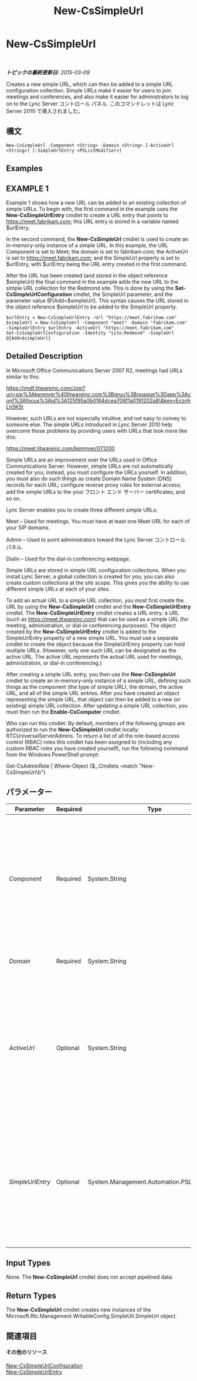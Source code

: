 ﻿---
title: New-CsSimpleUrl
TOCTitle: New-CsSimpleUrl
ms:assetid: 0dcf919e-9896-4428-8f12-0fc611661fa8
ms:mtpsurl: https://technet.microsoft.com/ja-jp/library/Gg398180(v=OCS.15)
ms:contentKeyID: 48271256
ms.date: 05/19/2016
mtps_version: v=OCS.15
ms.translationtype: HT
---

# New-CsSimpleUrl

 

_**トピックの最終更新日:** 2015-03-09_

Creates a new simple URL, which can then be added to a simple URL configuration collection. Simple URLs make it easier for users to join meetings and conferences, and also make it easier for administrators to log on to the Lync Server コントロール パネル. このコマンドレットは Lync Server 2010 で導入されました。

## 構文

    New-CsSimpleUrl -Component <String> -Domain <String> [-ActiveUrl <String>] [-SimpleUrlEntry <PSListModifier>]

## Examples

## EXAMPLE 1

Example 1 shows how a new URL can be added to an existing collection of simple URLs. To begin with, the first command in the example uses the **New-CsSimpleUrlEntry** cmdlet to create a URL entry that points to https://meet.fabrikam.com; this URL entry is stored in a variable named $urlEntry.

In the second command, the **New-CsSimpleUrl** cmdlet is used to create an in-memory-only instance of a simple URL. In this example, the URL Component is set to Meet; the domain is set to fabrikam.com; the ActiveUrl is set to https://meet.fabrikam.com; and the SimpleUrl property is set to $urlEntry, with $urlEntry being the URL entry created in the first command.

After the URL has been created (and stored in the object reference $simpleUrl) the final command in the example adds the new URL to the simple URL collection for the Redmond site. This is done by using the **Set-CsSimpleUrlConfiguration** cmdlet, the SimpleUrl parameter, and the parameter value @{Add=$simpleUrl}. This syntax causes the URL stored in the object reference $simpleUrl to be added to the SimpleUrl property.

    $urlEntry = New-CsSimpleUrlEntry -Url "https://meet.fabrikam.com"
    $simpleUrl = New-CsSimpleUrl -Component "meet" -Domain "fabrikam.com" -SimpleUrlEntry $urlEntry -ActiveUrl "https://meet.fabrikam.com"
    Set-CsSimpleUrlConfiguration -Identity "site:Redmond" -SimpleUrl @{Add=$simpleUrl}

## Detailed Description

In Microsoft Office Communications Server 2007 R2, meetings had URLs similar to this:

https://imdf.litwareinc.com/Join?uri=sip%3Akenmyer%40litwareinc.com%3Bgruu%3Bopaque%3Dapp%3Aconf%3Afocus%3Aid%3A125f95a0b0184dcea706f1a0191202a8\&key=EcznhLh5K5t

However, such URLs are not especially intuitive, and not easy to convey to someone else. The simple URLs introduced in Lync Server 2010 help overcome those problems by providing users with URLs that look more like this:

https://meet.litwareinc.com/kenmyer/071200

Simple URLs are an improvement over the URLs used in Office Communications Server. However, simple URLs are not automatically created for you; instead, you must configure the URLs yourself. In addition, you must also do such things as create Domain Name System (DNS) records for each URL; configure reverse proxy rules for external access; add the simple URLs to the your フロント エンド サーバー certificates; and so on.

Lync Server enables you to create three different simple URLs:

Meet – Used for meetings. You must have at least one Meet URL for each of your SIP domains.

Admin – Used to point administrators toward the Lync Server コントロール パネル.

Dialin – Used for the dial-in conferencing webpage.

Simple URLs are stored in simple URL configuration collections. When you install Lync Server, a global collection is created for you; you can also create custom collections at the site scope. This gives you the ability to use different simple URLs at each of your sites.

To add an actual URL to a simple URL collection, you must first create the URL by using the **New-CsSimpleUrl** cmdlet and the **New-CsSimpleUrlEntry** cmdlet. The **New-CsSimpleUrlEntry** cmdlet creates a URL entry: a URL (such as https://meet.litwareinc.com) that can be used as a simple URL (for meeting, administration, or dial-in conferencing purposes). The object created by the **New-CsSimpleUrlEntry** cmdlet is added to the SimpleUrlEntry property of a new simple URL. You must use a separate cmdlet to create the object because the SimpleUrlEntry property can hold multiple URLs. (However, only one such URL can be designated as the active URL. The active URL represents the actual URL used for meetings, administration, or dial-in conferencing.)

After creating a simple URL entry, you then use the **New-CsSimpleUrl** cmdlet to create an in-memory-only instance of a simple URL, defining such things as the component (the type of simple URL), the domain, the active URL, and all of the simple URL entries. After you have created an object representing the simple URL, that object can then be added to a new (or existing) simple URL collection. After updating a simple URL collection, you must then run the **Enable-CsComputer** cmdlet.

Who can run this cmdlet: By default, members of the following groups are authorized to run the **New-CsSimpleUrl** cmdlet locally: RTCUniversalServerAdmins. To return a list of all the role-based access control (RBAC) roles this cmdlet has been assigned to (including any custom RBAC roles you have created yourself), run the following command from the Windows PowerShell prompt:

Get-CsAdminRole | Where-Object {$\_.Cmdlets –match "New-CsSimpleUrl\\b"}

## パラメーター


<table>
<colgroup>
<col style="width: 25%" />
<col style="width: 25%" />
<col style="width: 25%" />
<col style="width: 25%" />
</colgroup>
<thead>
<tr class="header">
<th>Parameter</th>
<th>Required</th>
<th>Type</th>
<th>Description</th>
</tr>
</thead>
<tbody>
<tr class="odd">
<td><p><em>Component</em></p></td>
<td><p>Required</p></td>
<td><p>System.String</p></td>
<td><p>Indicates the type of simple URL being created. Valid values are:</p>
<p>Meet – URL used for managing meetings.</p>
<p>Admin – URL that points to the Lync Server コントロール パネル.</p>
<p>Dialin – URL used for dial-in conferencing.</p>
<p>For example: -Component &quot;Meet&quot;.</p></td>
</tr>
<tr class="even">
<td><p><em>Domain</em></p></td>
<td><p>Required</p></td>
<td><p>System.String</p></td>
<td><p>SIP domain for the simple URL. For example: -Domain &quot;litwareinc.com&quot;.</p></td>
</tr>
<tr class="odd">
<td><p><em>ActiveUrl</em></p></td>
<td><p>Optional</p></td>
<td><p>System.String</p></td>
<td><p>Indicates the URL that is actually to be accessed by users. The SimpleUrlEntry property can contain multiple URLs, but only one of those URLs can be active at a given time. An error will occur if you try to set the ActiveUrl to a value not found in the SimpleUrlEntry property.</p>
<p>To assign an active URL, simply use the URL itself as the parameter value. For example: -ActiveUrl https://meet.litwareinc.com&quot;.</p></td>
</tr>
<tr class="even">
<td><p><em>SimpleUrlEntry</em></p></td>
<td><p>Optional</p></td>
<td><p>System.Management.Automation.PSListModifier</p></td>
<td><p>Collection of URLs for the specified component. For example, both https://meet.litwareinc.com and https://litwareinc.com/meet might be configured as URL entries for the Meet component. However, only one of those URLs can be (and must be) configured as the active URL.</p>
<p>Simple URL entries must be created by using the <strong>New-CsSimpleUrlEntry</strong> cmdlet.</p></td>
</tr>
</tbody>
</table>


## Input Types

None. The **New-CsSimpleUrl** cmdlet does not accept pipelined data.

## Return Types

The **New-CsSimpleUrl** cmdlet creates new instances of the Microsoft.Rtc.Management.WritableConfig.SimpleUtl.SimpleUrl object.

## 関連項目

#### その他のリソース

[New-CsSimpleUrlConfiguration](new-cssimpleurlconfiguration.md)  
[New-CsSimpleUrlEntry](new-cssimpleurlentry.md)


